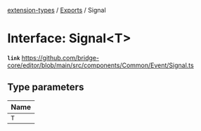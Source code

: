[extension-types](../README.md) / [Exports](../modules.md) / Signal

# Interface: Signal<T\>

**`link`** https://github.com/bridge-core/editor/blob/main/src/components/Common/Event/Signal.ts

## Type parameters

| Name |
| :------ |
| `T` |
